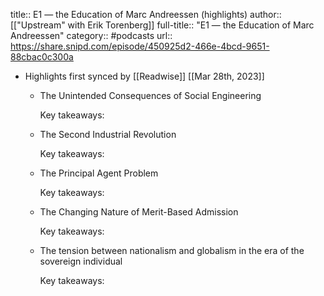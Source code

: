 title:: E1 —  the Education of Marc Andreessen (highlights)
author:: [["Upstream" with Erik Torenberg]]
full-title:: "E1 —  the Education of Marc Andreessen"
category:: #podcasts
url:: https://share.snipd.com/episode/450925d2-466e-4bcd-9651-88cbac0c300a

- Highlights first synced by [[Readwise]] [[Mar 28th, 2023]]
	- The Unintended Consequences of Social Engineering
	  
	  Key takeaways:
	- The Second Industrial Revolution
	  
	  Key takeaways:
	- The Principal Agent Problem
	  
	  Key takeaways:
	- The Changing Nature of Merit-Based Admission
	  
	  Key takeaways:
	- The tension between nationalism and globalism in the era of the sovereign individual
	  
	  Key takeaways: